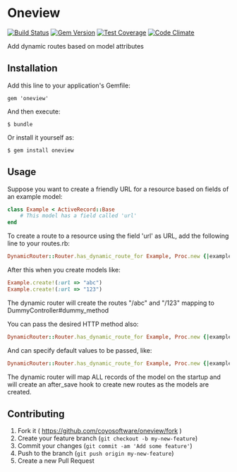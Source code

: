 # Oneview

[![Build Status](https://travis-ci.org/coyosoftware/oneview.svg?branch=master)](https://travis-ci.org/coyosoftware/oneview) [![Gem Version](https://badge.fury.io/rb/oneview.png)](http://badge.fury.io/rb/oneview) [![Test Coverage](https://codeclimate.com/github/coyosoftware/oneview/badges/coverage.svg)](https://codeclimate.com/github/coyosoftware/oneview) [![Code Climate](https://codeclimate.com/github/coyosoftware/oneview/badges/gpa.svg)](https://codeclimate.com/github/coyosoftware/oneview)

Add dynamic routes based on model attributes

## Installation

Add this line to your application's Gemfile:

    gem 'oneview'

And then execute:

    $ bundle

Or install it yourself as:

    $ gem install oneview

## Usage

Suppose you want to create a friendly URL for a resource based on fields of an example model:
```ruby
class Example < ActiveRecord::Base
	# This model has a field called 'url'
end
```	
To create a route to a resource using the field 'url' as URL, add the following line to your routes.rb:
```ruby
DynamicRouter::Router.has_dynamic_route_for Example, Proc.new {|example| "/#{example.url}"}, "dummy#dummy_method"
```
	
After this when you create models like:
```ruby
Example.create!(:url => "abc")
Example.create!(:url => "123")
```	
The dynamic router will create the routes "/abc" and "/123" mapping to DummyController#dummy_method

You can pass the desired HTTP method also:
```ruby	
DynamicRouter::Router.has_dynamic_route_for Example, Proc.new {|example| "/#{example.url}"}, "dummy#dummy_method", :method => :post
```	
And can specify default values to be passed, like:
```ruby
DynamicRouter::Router.has_dynamic_route_for Example, Proc.new {|example| "/#{example.url}"}, "dummy#dummy_method", :defaults => {:some_value => Proc.new {|example| example.default_field}}
```	
The dynamic router will map ALL records of the model on the startup and will create an after_save hook to create new routes as the models are created.

## Contributing

1. Fork it ( https://github.com/coyosoftware/oneview/fork )
2. Create your feature branch (`git checkout -b my-new-feature`)
3. Commit your changes (`git commit -am 'Add some feature'`)
4. Push to the branch (`git push origin my-new-feature`)
5. Create a new Pull Request
